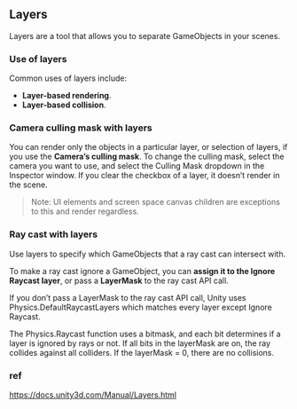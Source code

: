 ## Layers
Layers are a tool that allows you to separate GameObjects in your scenes.

### Use of layers
Common uses of layers include: 
- **Layer-based rendering**. 
- **Layer-based collision**.

### Camera culling mask with layers
You can render only the objects in a particular layer, or selection of layers, if you use the **Camera’s culling mask**.
To change the culling mask, select the camera you want to use, and select the Culling Mask dropdown in the Inspector window. If you clear the checkbox of a layer, it doesn’t render in the scene.

> Note: UI elements and screen space canvas children are exceptions to this and render regardless.

### Ray cast with layers
Use layers to specify which GameObjects that a ray cast can intersect with.

To make a ray cast ignore a GameObject, you can **assign it to the Ignore Raycast layer**, or pass a **LayerMask** to the ray cast API call.

If you don’t pass a LayerMask to the ray cast API call, Unity uses Physics.DefaultRaycastLayers which matches every layer except Ignore Raycast.

The Physics.Raycast function uses a bitmask, and each bit determines if a layer is ignored by rays or not. If all bits in the layerMask are on, the ray collides against all colliders. If the layerMask = 0, there are no collisions.




### ref
https://docs.unity3d.com/Manual/Layers.html
